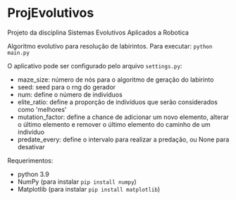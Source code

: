 # ProjEvolutivos
Projeto da disciplina Sistemas Evolutivos Aplicados a Robotica

Algoritmo evolutivo para resolução de labirintos.
Para executar: `python main.py`

O aplicativo pode ser configurado pelo arquivo `settings.py`:
- maze_size: número de nós para o algoritmo de geração do labirinto
- seed: seed para o rng do gerador
- num: define o número de indivíduos
- elite_ratio: define a proporção de indivíduos que serão considerados como 'melhores'
- mutation_factor: define a chance de adicionar um novo elemento, alterar o último elemento e remover o último elemento do caminho de um indivíduo
- predate_every: define o intervalo para realizar a predação, ou None para desativar

Requerimentos:
- python 3.9
- NumPy (para instalar `pip install numpy`)
- Matplotlib (para instalar `pip install matplotlib`)
